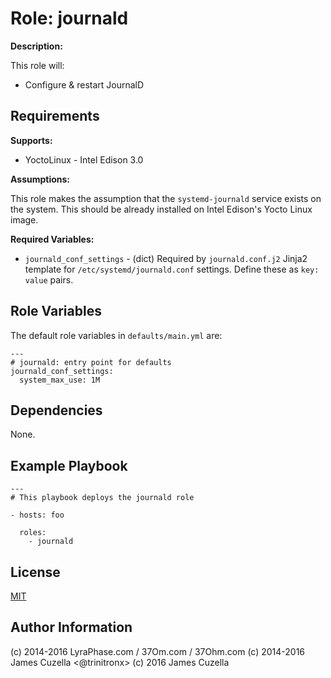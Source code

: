 Role: journald
====
**Description:**

This role will:

- Configure & restart JournalD

Requirements
------------

**Supports:**

  - YoctoLinux - Intel Edison 3.0

**Assumptions:**

This role makes the assumption that the `systemd-journald` service exists on the system. This should be already installed on Intel Edison's Yocto Linux image.

**Required Variables:**

  - `journald_conf_settings` - (dict) Required by `journald.conf.j2` Jinja2 template for `/etc/systemd/journald.conf` settings.  Define these as `key: value` pairs.

Role Variables
--------------

The default role variables in `defaults/main.yml` are:

    ---
    # journald: entry point for defaults
    journald_conf_settings:
      system_max_use: 1M


Dependencies
------------

None.

Example Playbook
----------------

    ---
    # This playbook deploys the journald role

    - hosts: foo

      roles:
        - journald

License
-------

[MIT][1]

Author Information
------------------

(c) 2014-2016 LyraPhase.com / 37Om.com / 37Ohm.com
(c) 2014-2016 James Cuzella <@trinitronx>
(c) 2016 James Cuzella

[1]: http://choosealicense.com/licenses/mit/

